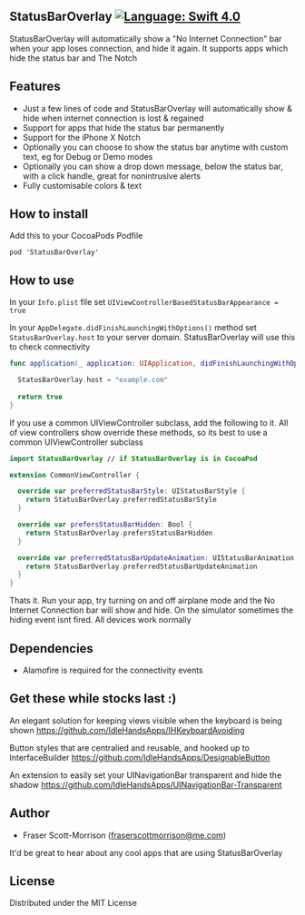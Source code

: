 <p align="center">

</p>

StatusBarOverlay [![Language: Swift 4.0](https://img.shields.io/badge/Swift-4.0-orange.svg)](https://swift.org)
------------------------------



StatusBarOverlay will automatically show a "No Internet Connection" bar when your app loses connection, and hide it again. It supports apps which hide the status bar and The Notch

## Features

* Just a few lines of code and StatusBarOverlay will automatically show & hide when internet connection is lost & regained
* Support for apps that hide the status bar permanently
* Support for the iPhone X Notch
* Optionally you can choose to show the status bar anytime with custom text, eg for Debug or Demo modes
* Optionally you can show a drop down message, below the status bar, with a click handle, great for nonintrusive alerts
* Fully customisable colors & text

## How to install

Add this to your CocoaPods Podfile
```
pod 'StatusBarOverlay'
```

## How to use

In your ```Info.plist``` file set ```UIViewControllerBasedStatusBarAppearance = true```

In your ```AppDelegate.didFinishLaunchingWithOptions()``` method set ```StatusBarOverlay.host``` to your server domain. StatusBarOverlay will use this to check connectivity
```swift
func application(_ application: UIApplication, didFinishLaunchingWithOptions launchOptions: [UIApplicationLaunchOptionsKey: Any]?) -> Bool {

  StatusBarOverlay.host = "example.com"
        
  return true
}
```

If you use a common UIViewController subclass, add the following to it. All of view controllers show override these methods, so its best to use a common UIViewController subclass
```swift
import StatusBarOverlay // if StatusBarOverlay is in CocoaPod

extension CommonViewController {

  override var preferredStatusBarStyle: UIStatusBarStyle {
    return StatusBarOverlay.preferredStatusBarStyle
  }

  override var prefersStatusBarHidden: Bool {
    return StatusBarOverlay.prefersStatusBarHidden
  }

  override var preferredStatusBarUpdateAnimation: UIStatusBarAnimation {
    return StatusBarOverlay.preferredStatusBarUpdateAnimation
  }
}
```

Thats it. Run your app, try turning on and off airplane mode and the No Internet Connection bar will show and hide.
On the simulator sometimes the hiding event isnt fired. All devices work normally

## Dependencies

* Alamofire is required for the connectivity events

## Get these while stocks last :)

An elegant solution for keeping views visible when the keyboard is being shown
https://github.com/IdleHandsApps/IHKeyboardAvoiding

Button styles that are centralied and reusable, and hooked up to InterfaceBuilder
https://github.com/IdleHandsApps/DesignableButton

An extension to easily set your UINavigationBar transparent and hide the shadow
https://github.com/IdleHandsApps/UINavigationBar-Transparent

## Author

* Fraser Scott-Morrison (fraserscottmorrison@me.com)

It'd be great to hear about any cool apps that are using StatusBarOverlay

## License

Distributed under the MIT License
